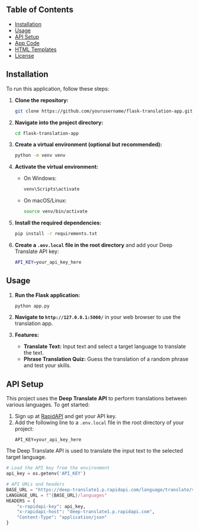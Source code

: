 
## Table of Contents
- [Installation](#installation)
- [Usage](#usage)
- [API Setup](#api-setup)
- [App Code](#app-code)
- [HTML Templates](#html-templates)
- [License](#license)

## Installation

To run this application, follow these steps:

1. **Clone the repository:**
    ```bash
    git clone https://github.com/yourusername/flask-translation-app.git
    ```

2. **Navigate into the project directory:**
    ```bash
    cd flask-translation-app
    ```

3. **Create a virtual environment (optional but recommended):**
    ```bash
    python -m venv venv
    ```

4. **Activate the virtual environment:**
   - On Windows:
     ```bash
     venv\Scripts\activate
     ```
   - On macOS/Linux:
     ```bash
     source venv/bin/activate
     ```

5. **Install the required dependencies:**
    ```bash
    pip install -r requirements.txt
    ```

6. **Create a `.env.local` file in the root directory** and add your Deep Translate API key:
    ```bash
    API_KEY=your_api_key_here
    ```

## Usage

1. **Run the Flask application:**
    ```bash
    python app.py
    ```

2. **Navigate to `http://127.0.0.1:5000/`** in your web browser to use the translation app.

3. **Features:**
   - **Translate Text:** Input text and select a target language to translate the text.
   - **Phrase Translation Quiz:** Guess the translation of a random phrase and test your skills.

## API Setup

This project uses the **Deep Translate API** to perform translations between various languages. To get started:

1. Sign up at [RapidAPI](https://rapidapi.com/) and get your API key.
2. Add the following line to a `.env.local` file in the root directory of your project:
    ```
    API_KEY=your_api_key_here
    ```

The Deep Translate API is used to translate the input text to the selected target language.

```python
# Load the API key from the environment
api_key = os.getenv('API_KEY')

# API URLs and headers
BASE_URL = "https://deep-translate1.p.rapidapi.com/language/translate/v2"
LANGUAGE_URL = f"{BASE_URL}/languages"
HEADERS = {
    "x-rapidapi-key": api_key,
    "x-rapidapi-host": "deep-translate1.p.rapidapi.com",
    "Content-Type": "application/json"
}
